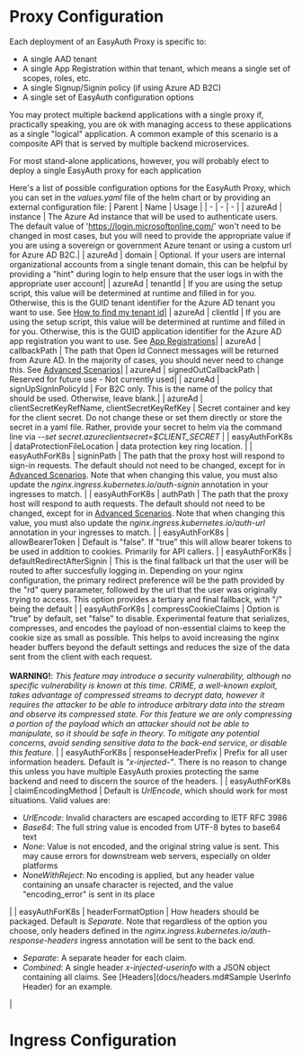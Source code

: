 # Proxy Configuration
Each deployment of an EasyAuth Proxy is specific to:
- A single AAD tenant 
- A single App Registration within that tenant, which means a single set of scopes, roles, etc.
- A single Signup/Signin policy (if using Azure AD B2C)
- A single set of EasyAuth configuration options

You may protect multiple backend applications with a single proxy if, practically speaking, you are ok with managing access to these applications as a single "logical" application.  A common example of this scenario is a composite API that is served by multiple backend microservices.

For most stand-alone applications, however, you will probably elect to deploy a single EasyAuth proxy for each application

Here's a list of possible configuration options for the EasyAuth Proxy, which you can set in the *values.yaml* file of the helm chart or by providing an external configuration file:
| Parent | Name  | Usage  |
| - | - | - |
| azureAd | instance | The Azure Ad instance that will be used to authenticate users.  The default value of 'https://login.microsoftonline.com/' won't need to be changed in most cases, but you will need to provide the appropriate value if you are using a sovereign or government Azure tenant or using a custom url for Azure AD B2C.|
| azureAd | domain | Optional.  If your users are internal organizational accounts from a single tenant domain, this can be helpful by providing a "hint" during login to help ensure that the user logs in with the appropriate user account|
| azureAd | tenantId | If you are using the setup script, this value will be determined at runtime and filled in for you.  Otherwise, this is the GUID tenant identifier for the Azure AD tenant you want to use.  See [How to find my tenant id](https://docs.microsoft.com/en-us/azure/active-directory/fundamentals/active-directory-how-to-find-tenant)|
| azureAd | clientId | If you are using the setup script, this value will be determined at runtime and filled in for you.  Otherwise, this is the GUID application identifier for the Azure AD app registration you want to use.  See [App Registrations](https://docs.microsoft.com/en-us/graph/auth-register-app-v2)|
| azureAd | callbackPath | The path that Open Id Connect messages will be returned from Azure AD.  In the majority of cases, you should never need to change this.  See [Advanced Scenarios](docs/scenarios.md)|
| azureAd | signedOutCallbackPath | Reserved for future use - Not currently used|
| azureAd | signUpSignInPolicyId | For B2C only.  This is the name of the policy that should be used.  Otherwise, leave blank.|
| azureAd | clientSecretKeyRefName, clientSecretKeyRefKey | Secret container and key for the client secret.  Do not change these or set them directly or store the secret in a yaml file.  Rather, provide your secret to helm via the command line via *--set secret.azureclientsecret=$CLIENT_SECRET*  |
| easyAuthForK8s | dataProtectionFileLocation | data protection key ring location.  |
| easyAuthForK8s | signinPath | The path that the proxy host will respond to sign-in requests.  The default should not need to be changed, except for in [Advanced Scenarios](docs/scenarios.md).  Note that when changing this value, you must also update the *nginx.ingress.kubernetes.io/auth-signin* annotation in your ingresses to match.  |
| easyAuthForK8s | authPath | The path that the proxy host will respond to auth requests.  The default should not need to be changed, except for in [Advanced Scenarios](docs/scenarios.md).  Note that when changing this value, you must also update the *nginx.ingress.kubernetes.io/auth-url* annotation in your ingresses to match.  |
| easyAuthForK8s | allowBearerToken | Default is "false".  If "true" this will allow bearer tokens to be used in addition to cookies.  Primarily for API callers. |
| easyAuthForK8s | defaultRedirectAfterSignin |  This is the final fallback url that the user will be routed to after succesfully logging in.  Depending on your nginx configuration, the primary redirect preference will be the path provided by the "rd" query parameter, followed by the url that the user was originally trying to access.  This option provides a tertiary and final fallback, with "/" being the default |
| easyAuthForK8s | compressCookieClaims | Option is "true" by default, set "false" to disable. Experimental feature that serializes, compresses, and encodes the payload of non-essential claims to keep the cookie size as small as possible.  This helps to avoid increasing the nginx header buffers beyond the default settings and reduces the size of the data sent from the client with each request. <br/><br/>**WARNING!**: *This feature may introduce a security vulnerability, although no specific vulnerability is known at this time.  CRIME, a well-known exploit, takes advantage of compressed streams to decrypt data, however it requires the attacker to be able to introduce arbitrary data into the stream and observe its compressed state.  For this feature we are only compressing a portion of the payload which an attacker should not be able to manipulate, so it should be safe in theory.  To mitigate any potential concerns, avoid sending sensitive data to the back-end service, or disable this feature.*  |
| easyAuthForK8s | responseHeaderPrefix | Prefix for all user information headers.  Default is *"x-injected-"*.  There is no reason to change this unless you have multiple EasyAuth proxies protecting the same backend and need to discern the source of the headers.  |
| easyAuthForK8s | claimEncodingMethod | Default is *UrlEncode*, which should work for most situations.  Valid values are: <ul><li>*UrlEncode*: Invalid characters are escaped according to IETF RFC 3986</li><li>*Base64*: The full string value is encoded from UTF-8 bytes to base64 text</li><li>*None*: Value is not encoded, and the original string value is sent. This may cause errors for downstream web servers, especially on older platforms</li><li>*NoneWithReject*: No encoding is applied, but any header value containing an unsafe character is rejected, and the value "encoding_error" is sent in its place</li></ul> |
| easyAuthForK8s | headerFormatOption | How headers should be packaged.  Default is *Separate*. Note that regardless of the option you choose, only headers defined in the *nginx.ingress.kubernetes.io/auth-response-headers* ingress annotation will be sent to the back end.<ul><li>*Separate*: A separate header for each claim.</li><li>*Combined*: A single header *x-injected-userinfo* with a JSON object containing all claims.  See [Headers](docs/headers.md#Sample UserInfo Header) for an example.</li></ul>|
# Ingress Configuration